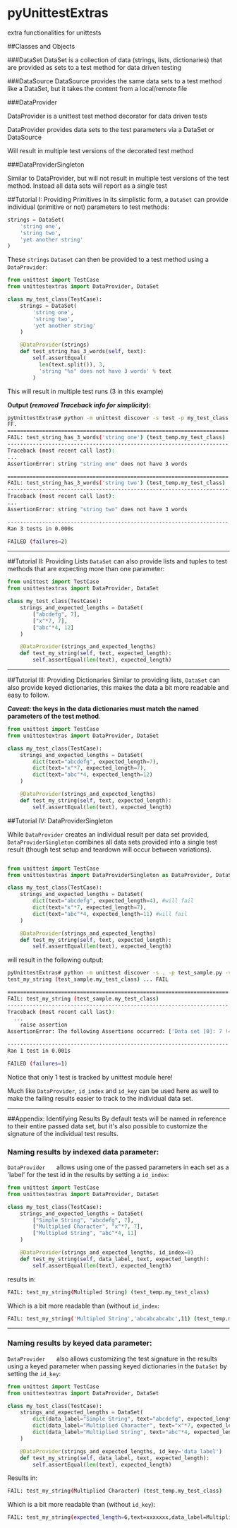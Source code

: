 # pyUnittestExtras
extra functionalities for unittests 

##Classes and Objects

###DataSet
DataSet is a collection of data (strings, lists, dictionaries) that are provided
as sets to a test method for data driven testing

###DataSource
DataSource provides the same data sets to a test method like a DataSet, but it takes
the content from a local/remote file

###DataProvider

DataProvider is a unittest test method decorator for data driven tests

DataProvider provides data sets to the test parameters via a DataSet or DataSource

Will result in multiple test versions of the decorated test method

###DataProviderSingleton

Similar to DataProvider, but will not result in multiple test versions of the test method. Instead all data sets will report as a single test

##Tutorial I: Providing Primitives
In its simplistic form, a `DataSet` can provide individual (primitive or not) parameters to test methods:

```python
strings = DataSet(
    'string one',
    'string two',
    'yet another string'
)
```

These `strings` `Dataset` can then be provided to a test method using a `DataProvider`:

```python
from unittest import TestCase
from unittestextras import DataProvider, DataSet

class my_test_class(TestCase):
    strings = DataSet(
        'string one',
        'string two',
        'yet another string'
    )

    @DataProvider(strings)
    def test_string_has_3_words(self, text):
        self.assertEqual(
          len(text.split()), 3,
          'string "%s" does not have 3 words' % text
        )
```
This will result in multiple test runs (3 in this example)  

**Output (*removed Traceback info for simplicity*):**

```bash
pyUnittestExtras# python -m unittest discover -s test -p my_test_class.py
FF.
======================================================================
FAIL: test_string_has_3_words('string one') (test_temp.my_test_class)
----------------------------------------------------------------------
Traceback (most recent call last):
...
AssertionError: string "string one" does not have 3 words

======================================================================
FAIL: test_string_has_3_words('string two') (test_temp.my_test_class)
----------------------------------------------------------------------
Traceback (most recent call last):
...
AssertionError: string "string two" does not have 3 words

----------------------------------------------------------------------
Ran 3 tests in 0.000s

FAILED (failures=2)
```

***

##Tutorial II: Providing Lists
`DataSet` can also provide lists and tuples to test methods that are expecting more than one parameter:

```python
from unittest import TestCase
from unittestextras import DataProvider, DataSet

class my_test_class(TestCase):
    strings_and_expected_lengths = DataSet(
        ["abcdefg", 7],
        ["x"*7, 7],
        ["abc"*4, 12]
    )

    @DataProvider(strings_and_expected_lengths)
    def test_my_string(self, text, expected_length):
        self.assertEqual(len(text), expected_length)
```

***

##Tutorial III: Providing Dictionaries
Similar to providing lists, `DataSet` can also provide keyed dictionaries, 
this makes the data a bit more readable and easy to follow. 

***Caveat*: the keys in the data dictionaries must match the named parameters of the test method**.

```python
from unittest import TestCase
from unittestextras import DataProvider, DataSet

class my_test_class(TestCase):
    strings_and_expected_lengths = DataSet(
        dict(text="abcdefg", expected_length=7),
        dict(text="x"*7, expected_length=7),
        dict(text="abc"*4, expected_length=12)
    )

    @DataProvider(strings_and_expected_lengths)
    def test_my_string(self, text, expected_length):
        self.assertEqual(len(text), expected_length)
```

##Tutorial IV: DataProviderSingleton

While `DataProvider` creates an individual result per data set provided, `DataProviderSingleton` combines
all data sets provided into a single test result (though test setup and teardown will occur between variations). 

```python

from unittest import TestCase
from unittestextras import DataProviderSingleton as DataProvider, DataSet

class my_test_class(TestCase):
    strings_and_expected_lengths = DataSet(
        dict(text="abcdefg", expected_length=4), #will fail
        dict(text="x"*7, expected_length=7),
        dict(text="abc"*4, expected_length=11) #will fail
    )

    @DataProvider(strings_and_expected_lengths)
    def test_my_string(self, text, expected_length):
        self.assertEqual(len(text), expected_length)
```

will result in the following output:

```bash
pyUnittestExtras# python -m unittest discover -s . -p test_sample.py -v
test_my_string (test_sample.my_test_class) ... FAIL

======================================================================
FAIL: test_my_string (test_sample.my_test_class)
----------------------------------------------------------------------
Traceback (most recent call last):
  ...
    raise assertion
AssertionError: The following Assertions occurred: ['Data set [0]: 7 != 4', 'Data set [2]: 12 != 11']

----------------------------------------------------------------------
Ran 1 test in 0.001s

FAILED (failures=1)
```

Notice that only 1 test is tracked by unittest module here!
 
Much like `DataProvider`, `id_index` and `id_key` can be used here as well to make the failing 
results easier to track to the individual data set.

***

##Appendix: Identifying Results
By default tests will be named in reference to their entire passed data set, but it's also possible to customize the signature of the individual test results.

### Naming results by indexed data parameter:
`DataProvider	` allows using one of the passed parameters in each set as a 'label' for the test id in the results by setting a `id_index`:

```python
from unittest import TestCase
from unittestextras import DataProvider, DataSet

class my_test_class(TestCase):
    strings_and_expected_lengths = DataSet(
        ["Simple String", "abcdefg", 7],
        ["Multiplied Character", "x"*7, 7],
        ["Multipled String", "abc"*4, 11]
    )

    @DataProvider(strings_and_expected_lengths, id_index=0)
    def test_my_string(self, data_label, text, expected_length):
        self.assertEqual(len(text), expected_length)
```

results in:

```bash
FAIL: test_my_string(Multipled String) (test_temp.my_test_class)
```

Which is a bit more readable than (without `id_index`:

```bash
FAIL: test_my_string('Multipled String','abcabcabcabc',11) (test_temp.my_test_class)
```

***

### Naming results by keyed data parameter:
`DataProvider	` also allows customizing the test signature in the results using a keyed parameter when passing keyed dictionaries in the `DataSet` by setting the `id_key`:

```python
from unittest import TestCase
from unittestextras import DataProvider, DataSet

class my_test_class(TestCase):
    strings_and_expected_lengths = DataSet(
        dict(data_label="Simple String", text="abcdefg", expected_length=7),
        dict(data_label="Multiplied Character", text="x"*7, expected_length=6),
        dict(data_label="Multiplied String", text="abc"*4, expected_length=12)
    )

    @DataProvider(strings_and_expected_lengths, id_key='data_label')
    def test_my_string(self, data_label, text, expected_length):
        self.assertEqual(len(text), expected_length)
```

Results in:

```bash
FAIL: test_my_string(Multiplied Character) (test_temp.my_test_class)
```

Which is a bit more readable than (without `id_key`):

```bash
FAIL: test_my_string(expected_length=6,text=xxxxxxx,data_label=Multiplied Character) (test_temp.my_test_class)
```